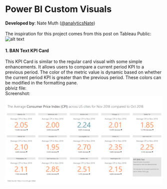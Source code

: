 # Power BI Custom Visuals
**Developed by**: Nate Muth ([@analyticsNate](https://twitter.com/analyticsnate))<br>
 <br>
The inspiration for this project comes from this post on Tableau Public: ![alt text](https://public.tableau.com/en-us/s/gallery/20-ways-visualize-kpis?utm_source=Hootsuite&utm_medium=Social&utm_campaign=TableauSocial)
 <br>
#### 1. BAN Text KPI Card
This KPI Card is similar to the regular card visual with some simple enhancements. It allows users to compare a current period KPI to a previous period. The color of the metric value is dynamic based on whether the current period KPI is greater than the previous period. These colors can be modified in the formatting pane.
 <br>
pbiviz file: 
 <br>
Screenshot:
![alt text](https://github.com/analyticsnate/power-bi-custom-visuals/blob/master/images/banText1_CPI.PNG)

